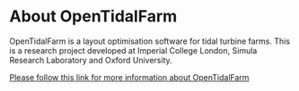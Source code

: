 About OpenTidalFarm 
===================
OpenTidalFarm is a layout optimisation software for tidal turbine farms. 
This is a research project developed at Imperial College London, Simula Research Laboratory and Oxford University.

[Please follow this link for more information about OpenTidalFarm](http://opentidalfarm.readthedocs.org/en/latest/index.html#)

